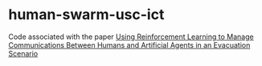 # human-swarm-usc-ict

Code associated with the paper [Using Reinforcement Learning to Manage Communications
Between Humans and Artificial Agents in an Evacuation Scenario](https://kgeorgila.github.io/publications/vaidyanath_flairs20.pdf)
